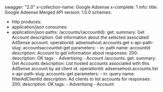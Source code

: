 swagger: "2.0"
x-collection-name: Google Adsense
x-complete: 1
info:
  title: Google Adsense Merged API
  version: 1.0.0
schemes:
- http
produces:
- application/json
consumes:
- application/json
paths:
  /accounts/{accountId}:
    get:
      summary: Get Account
      description: Get information about the selected associated AdSense account.
      operationId: adsensehost.accounts.get
      x-api-path-slug: accountsaccountid-get
      parameters:
      - in: path
        name: accountId
        description: Account to get information about
      responses:
        200:
          description: OK
      tags:
      - Advertising
      - Account
  /accounts:
    get:
      summary: Get Accounts
      description: List hosted accounts associated with this AdSense account by ad
        client id.
      operationId: adsensehost.accounts.list
      x-api-path-slug: accounts-get
      parameters:
      - in: query
        name: filterAdClientId
        description: Ad clients to list accounts for
      responses:
        200:
          description: OK
      tags:
      - Advertising
      - Account